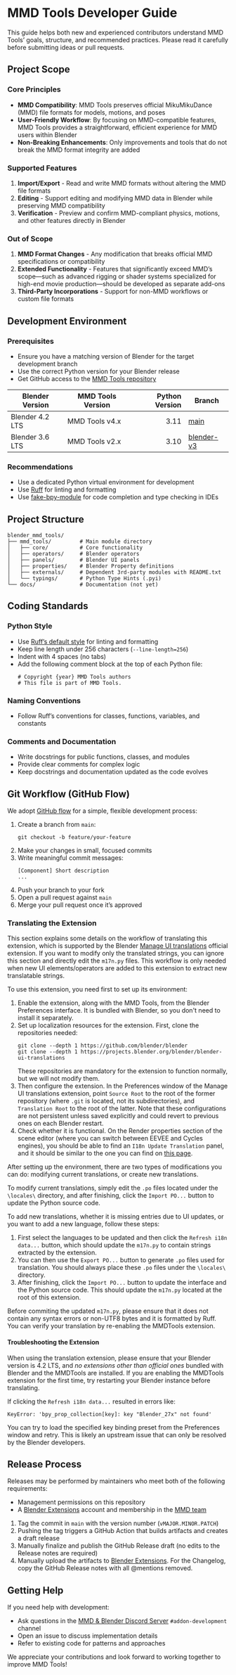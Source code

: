 # MMD Tools Developer Guide

This guide helps both new and experienced contributors understand MMD Tools’ goals, structure, and recommended practices.
Please read it carefully before submitting ideas or pull requests.

## Project Scope

### Core Principles
- **MMD Compatibility**: MMD Tools preserves official MikuMikuDance (MMD) file formats for models, motions, and poses
- **User-Friendly Workflow**: By focusing on MMD-compatible features, MMD Tools provides a straightforward, efficient experience for MMD users within Blender
- **Non-Breaking Enhancements**: Only improvements and tools that do not break the MMD format integrity are added

### Supported Features
1. **Import/Export** - Read and write MMD formats without altering the MMD file formats
2. **Editing** - Support editing and modifying MMD data in Blender while preserving MMD compatibility
3. **Verification** - Preview and confirm MMD-compliant physics, motions, and other features directly in Blender

### Out of Scope
1. **MMD Format Changes** - Any modification that breaks official MMD specifications or compatibility
2. **Extended Functionality** - Features that significantly exceed MMD’s scope—such as advanced rigging or shader systems specialized for high-end movie production—should be developed as separate add-ons
3. **Third-Party Incorporations** - Support for non-MMD workflows or custom file formats

## Development Environment

### Prerequisites
- Ensure you have a matching version of Blender for the target development branch
- Use the correct Python version for your Blender release
- Get GitHub access to the [MMD Tools repository](https://github.com/MMD-Blender/blender_mmd_tools)

| Blender Version | MMD Tools Version | Python Version | Branch                                                                         |
|-----------------|-------------------|---------------:|--------------------------------------------------------------------------------|
| Blender 4.2 LTS | MMD Tools v4.x    |           3.11 | [main](https://github.com/MMD-Blender/blender_mmd_tools)                       |
| Blender 3.6 LTS | MMD Tools v2.x    |           3.10 | [blender-v3](https://github.com/MMD-Blender/blender_mmd_tools/tree/blender-v3) |

### Recommendations
- Use a dedicated Python virtual environment for development
- Use [Ruff](https://github.com/astral-sh/ruff) for linting and formatting
- Use [fake-bpy-module](https://github.com/nutti/fake-bpy-module) for code completion and type checking in IDEs

## Project Structure
```
blender_mmd_tools/
├── mmd_tools/         # Main module directory
│   ├── core/          # Core functionality
│   ├── operators/     # Blender operators
│   ├── panels/        # Blender UI panels
│   ├── properties/    # Blender Property definitions
│   ├── externals/     # Dependent 3rd-party modules with README.txt
│   └── typings/       # Python Type Hints (.pyi)
└── docs/              # Documentation (not yet)
```

## Coding Standards

### Python Style
- Use [Ruff’s default style](https://docs.astral.sh/ruff/formatter/#philosophy) for linting and formatting
- Keep line length under 256 characters (`--line-length=256`)
- Indent with 4 spaces (no tabs)
- Add the following comment block at the top of each Python file:
  ```
  # Copyright {year} MMD Tools authors
  # This file is part of MMD Tools.
  ```

### Naming Conventions
- Follow Ruff’s conventions for classes, functions, variables, and constants

### Comments and Documentation
- Write docstrings for public functions, classes, and modules
- Provide clear comments for complex logic
- Keep docstrings and documentation updated as the code evolves

## Git Workflow (GitHub Flow)
We adopt [GitHub flow](https://docs.github.com/en/get-started/using-github/github-flow) for a simple, flexible development process:

1. Create a branch from `main`:
   ```
   git checkout -b feature/your-feature
   ```
2. Make your changes in small, focused commits
3. Write meaningful commit messages:
   ```
   [Component] Short description
   ...
   ```
4. Push your branch to your fork
5. Open a pull request against `main`
6. Merge your pull request once it’s approved

### Translating the Extension
This section explains some details on the workflow of translating this extension, which is supported by the Blender [Manage UI translations](https://developer.blender.org/docs/handbook/translating/translator_guide/#manage-ui-translations-add-on) official extension. 
If you want to modify only the translated strings, you can ignore this section and directly edit the `m17n.py` files.
This workflow is only needed when new UI elements/operators are added to this extension to extract new translatable strings.

To use this extension, you need first to set up its environment:
1. Enable the extension, along with the MMD Tools, from the Blender Preferences interface. It is bundled with Blender, so you don't need to install it separately.
2. Set up localization resources for the extension. First, clone the repositories needed:
   ```
   git clone --depth 1 https://github.com/blender/blender
   git clone --depth 1 https://projects.blender.org/blender/blender-ui-translations
   ```
   These repositories are mandatory for the extension to function normally, but we will not modify them.
3. Then configure the extension. In the Preferences window of the Manage UI translations extension, point `Source Root` to the root of the former repository (where `.git` is located, not its subdirectories), and `Translation Root` to the root of the latter. Note that these configurations are not persistent unless saved explicitly and could revert to previous ones on each Blender restart.
4. Check whether it is functional. On the Render properties section of the scene editor (where you can switch between EEVEE and Cycles engines), you should be able to find an `I18n Update Translation` panel, and it should be similar to the one you can find on [this page](https://developer.blender.org/docs/handbook/translating/translator_guide/#manage-ui-translations-add-on).

After setting up the environment, there are two types of modifications you can do: modifying current translations, or create new translations.

To modify current translations, simply edit the `.po` files located under the `\locales\` directory, and after finishing, click the `Import PO...` button to update the Python source code.

To add new translations, whether it is missing entries due to UI updates, or you want to add a new language, follow these steps:
1. First select the languages to be updated and then click the `Refresh i18n data...` button, which should update the `m17n.py` to contain strings extracted by the extension.
2. You can then use the `Export PO...` button to generate `.po` files used for translation. You should always place these `.po` files under the `\locales\` directory.
3. After finishing, click the `Import PO...` button to update the interface and the Python source code. This should update the `m17n.py` located at the root of this extension.

Before commiting the updated `m17n.py`, please ensure that it does not contain any syntax errors or non-UTF8 bytes and it is formatted by Ruff.
You can verify your translation by re-enabling the MMDTools extension.

#### Troubleshooting the Extension

When using the translation extension, please ensure that your Blender version is 4.2 LTS, and _no extensions other than official ones_ bundled with Blender and the MMDTools are installed. If you are enabling the MMDTools extension for the first time, try restarting your Blender instance before translating.

If clicking the `Refresh i18n data...` resulted in errors like:
```
KeyError: 'bpy_prop_collection[key]: key "Blender_27x" not found'
```
You can try to load the specified key binding preset from the Preferences window and retry.
This is likely an upstream issue that can only be resolved by the Blender developers.

## Release Process
Releases may be performed by maintainers who meet both of the following requirements:
- Management permissions on this repository
- A [Blender Extensions](https://extensions.blender.org/add-ons/mmd-tools/) account and membership in the [MMD team](https://extensions.blender.org/team/mmd/)

1. Tag the commit in `main` with the version number (`vMAJOR.MINOR.PATCH`)
2. Pushing the tag triggers a GitHub Action that builds artifacts and creates a draft release
3. Manually finalize and publish the GitHub Release draft (no edits to the Release notes are required)
4. Manually upload the artifacts to [Blender Extensions](https://extensions.blender.org/add-ons/mmd-tools/). For the Changelog, copy the GitHub Release notes with all @mentions removed.

## Getting Help
If you need help with development:
- Ask questions in the [MMD & Blender Discord Server](https://discord.gg/zRgUkuaPWw) `#addon-development` channel
- Open an issue to discuss implementation details
- Refer to existing code for patterns and approaches

We appreciate your contributions and look forward to working together to improve MMD Tools!
